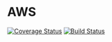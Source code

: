 # AWS

[![Coverage Status](https://coveralls.io/repos/github/Team9-RobotIX/AWS/badge.svg?branch=master)](https://coveralls.io/github/Team9-RobotIX/AWS?branch=master)
[![Build Status](https://travis-ci.org/Team9-RobotIX/AWS.svg?branch=master)](https://travis-ci.org/Team9-RobotIX/AWS)
